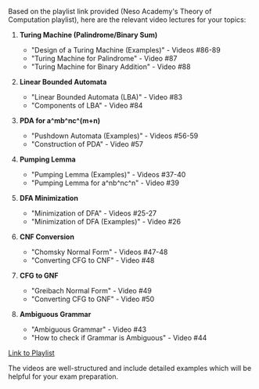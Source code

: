 
Based on the playlist link provided (Neso Academy's Theory of Computation playlist), here are the relevant video lectures for your topics:

1. **Turing Machine (Palindrome/Binary Sum)**
   - "Design of a Turing Machine (Examples)" - Videos #86-89
   - "Turing Machine for Palindrome" - Video #87
   - "Turing Machine for Binary Addition" - Video #88

2. **Linear Bounded Automata**
   - "Linear Bounded Automata (LBA)" - Video #83
   - "Components of LBA" - Video #84

3. **PDA for a^mb^nc^(m+n)**
   - "Pushdown Automata (Examples)" - Videos #56-59
   - "Construction of PDA" - Video #57

4. **Pumping Lemma**
   - "Pumping Lemma (Examples)" - Videos #37-40
   - "Pumping Lemma for a^nb^nc^n" - Video #39

5. **DFA Minimization**
   - "Minimization of DFA" - Videos #25-27
   - "Minimization of DFA (Examples)" - Video #26

6. **CNF Conversion**
   - "Chomsky Normal Form" - Videos #47-48
   - "Converting CFG to CNF" - Video #48

7. **CFG to GNF**
   - "Greibach Normal Form" - Video #49
   - "Converting CFG to GNF" - Video #50

8. **Ambiguous Grammar**
   - "Ambiguous Grammar" - Video #43
   - "How to check if Grammar is Ambiguous" - Video #44

[Link to Playlist](https://youtube.com/playlist?list=PLBlnK6fEyqRgp46KUv4ZY69yXmpwKOIev)

The videos are well-structured and include detailed examples which will be helpful for your exam preparation.
